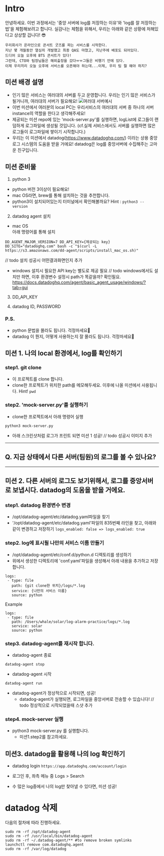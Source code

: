# Intro
안녕하세요. 
이번 과정에서는 '중앙 서버에 log를 저장하는 이유'와 'log를 잘 저장하는 법'을 체험해보려고 합니다. 실감나는 체험을 위해서, 우리는 아래와 같은 상황에 처해있다고 상상할 겁니다! 😎
```
우리회사가 온라인으로 콘서트 굿즈를 파는 서비스를 시작한다. 
지난 몇 개월동안 열심히 개발했고 최종 QA도 마쳤고, 지난주에 배포도 되어있다. 
드디어 오늘 오후에 BTS 콘서트가 있다! 
그런데, CTO와 팀장님들은 해외출장을 갔다ㅠㅠ그들은 비행기 안에 있다.
이제 우리끼리 오늘 오후에 서비스를 오픈해야 하는데...이제, 우리 팀 뭘 해야 하지?
```

## 미션 배경 설명
- 인기 많은 서비스는 여러대의 서버를 두고 운영합니다. 우리는 인기 많은 서비스가 될거니까, 여러대의 서버가 필요해요!
![여러대 서버예시](https://docs.oracle.com/it/solutions/design-ha/img/public-lb.png)
- 이번 미션에서 여러분의 local PC는 우리서비스의 여러대의 서버 중 하나의 서버 instance의 역할을 한다고 생각해주세요!
- 제공되는 미션 repo에 있는 'mock-server.py'를 실행하면, logList에 로그들이 랜덤하게 로그파일에 생성될 것입니다. (cf.실제 서비스에서도 서버를 실행하면 많은 로그들이 로그파일에 쌓이기 시작합니다.)
- 우리는 이 미션에서 datadog(https://www.datadoghq.com/) 이라는 상용 중앙 로그 시스템의 도움을 받을 거에요! datadog은 log를 중앙서버에 수집해주는 고마운 친구입니다. 

## 미션 준비물
1. python 3
- python 버전 3이상이 필요해요!
- mac OS라면, brew를 통해 설치하는 것을 추천합니다.
- python3이 설치되어있는지 터미널에서 확인해볼까요?
Hint : `python3 --version` 

2. datadog agent 설치
- mac OS  
아래 명령어를 통해 설치 
```
DD_AGENT_MAJOR_VERSION=7 DD_API_KEY={제공되는 key} DD_SITE="datadoghq.com" bash -c "$(curl -L https://s3.amazonaws.com/dd-agent/scripts/install_mac_os.sh)"
```
// todo 설치 성공시 어떤결과화면인지 추가

- windows 
설치시 필요한 API key는 별도로 제공 필요
// todo windows에서도 설치만 하면, 이후 환경변수 설정시 path가 똑같을까? 확인필요.
https://docs.datadoghq.com/agent/basic_agent_usage/windows/?tab=gui

3. DD_API_KEY

4. datadog ID, PASSWORD

### P.S.
- python 문법을 몰라도 됩니다. 걱정마세요🥳
- datadog 이 뭔지, 어떻게 사용하는지 잘 몰라도 됩니다. 걱정마세요🥳

## 미션 1. 나의 local 환경에서, log를 확인하기
### step1. git clone
- 이 프로젝트를 clone 합니다.
- clone한 프로젝트가 위치한 path를 메모해두세요. 이후에 나올 미션에서 사용됩니다.
Hint! `pwd`     

### step2. 'mock-server.py'를 실행하기
- clone한 프로젝트에서 아래 명령어 실행
```
python3 mock-server.py
```
- 아래 스크린샷처럼 로그가 프린트 되면 미션 1 성공!
// todo 성공시 이미지 추가

----
## Q. 지금 상태에서 다른 서버(팀원)의 로그를 볼 수 있나요?
----
## 미션 2. 다른 서버의 로그도 보기위해서, 로그를 중앙서버로 보냅시다. datadog의 도움을 받을 거에요.

### step1. datadog 환경변수 변경
- /opt/datadog-agent/etc/datadog.yaml파일을 찾기
- '/opt/datadog-agent/etc/datadog.yaml'파일의 835번째 라인을 찾고, 아래와 같이 변경하고 저장하기
 ``` logs_enabled: false => logs_enabled: true ```

### step2. log에 표시될 나만의 서비스 이름 만들기
- /opt/datadog-agent/etc/conf.d/python.d 디렉토리를 생성하기
- 위에서 생성한 디렉토리에 'conf.yaml'파일을 생성해서 아래 내용을 추가하고 저장합니다.
 ```
 logs:
  - type: file
    path: {git clone한 위치}/logs/*.log
    service: {나만의 서비스 이름}
    source: python
```

Example
```
logs:
 - type: file
   path: /Users/whale/solar/log-alarm-practice/logs/*.log
   service: solar
   source: python
```

### step3. datadog-agent를 재시작 합니다.
- datadog-agent 종료
```
datadog-agent stop
```

- datadog-agent 시작
```
datadog-agent run
```
- datadog-agent가 정상적으로 시작되면, 성공!
  - datadog-agent가 실행되면, 로그파일을 중앙서버로 전송할 수 있습니다!
// todo 정상적으로 시작되었을때 스샷 추가

### step4. mock-server 실행
- python3 mock-server.py 를 실행합니다.
  - 미션1.step2를 참고하세요.

## 미션3. datadog을 활용해 나의 log 확인하기
- datadog login
`https://app.datadoghq.com/account/login`

- 로그인 후, 좌측 메뉴 중 Logs > Search

- 수 많은 log중에서 나의 log만 찾아낼 수 있다면, 미션 성공!
 

# datadog 삭제
다음의 절차에 따라 진행하세요.
```
sudo rm -rf /opt/datadog-agent
sudo rm -rf /usr/local/bin/datadog-agent
sudo rm -rf ~/.datadog-agent/** #to remove broken symlinks
launchctl remove com.datadoghq.agent
sudo rm -rf /var/log/datadog
```

